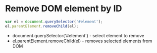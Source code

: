 # Remove DOM element by ID

```javascript
var el = document.querySelector('#element');
el.parentElement.removeChild(el);
```

- document.querySelector('#element') - select element to remove
- el.parentElement.removeChild(el) - removes selected elements from DOM
